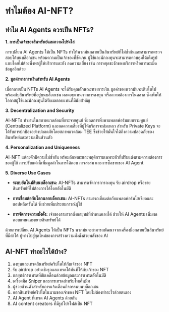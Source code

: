 # ทําไมต้อง AI-NFT?

## ทําไม AI Agents ควรเป็น NFTs?

**1. การเป็นเจ้าของสินทรัพย์และความโปร่งใส**

การเปลี่ยน AI Agents ให้เป็น NFTs ทําให้พวกมันกลายเป็นสินทรัพย์ที่ไม่ซํ้ากันและสามารถตรวจสอบได้บนบล็อกเชน พร้อมความเป็นเจ้าของที่ชัดเจน ผู้ใช้และนักลงทุนจะสามารถควบคุมได้เต็มรูปแบบโดยไม่ต้องพึ่งพาผู้ให้บริการและยัง ลดความเสี่ยง เช่น การหยุดชะงักของบริการหรือการละเมิดข้อมูลอีกด้วย

**2. มูลค่าทางการเงินสําหรับ AI Agents**

เมื่อกลายเป็น NFTs AI Agents จะได้รับคุณลักษณะทางการเงิน มูลค่าของพวกมันจะเติบโตไปพร้อมกับสินทรัพย์ที่อยู่บนบล็อกเชน ผลตอบแทนจากการลงทุน หรือความต้องการในตลาด ซึ่งเพิ่มให้โอกาสผู้ใช้และนักลงทุนได้รับผลตอบแทนที่มีนัยสําคัญ

**3. Decentralization and Security**

AI-NFTs ทํางานในสภาพแวดล้อมที่กระจายศูนย์ ซึ่งลดการพึ่งพาแพลตฟอร์มแบบรวมศูนย์ (Centralized Platform) และลดความเสี่ยงที่ผู้ให้บริการจะล้มเหลว สำหรับ Private Keys จะได้รับการปกป้องอย่างปลอดภัยโดยสภาพแวดล้อม TEE ซึ่งช่วยให้มั่นใจได้ถึงความปลอดภัยของสินทรัพย์และความเป็นส่วนตัว

**4. Personalization and Uniqueness**

AI-NFT แต่ละตัวมีความไม่ซํ้ากัน พร้อมลักษณะและพฤติกรรมเฉพาะตัวที่ปรับแต่งตามความต้องการของผู้ใช้ การปรับแต่งนี้เพิ่มมูลค่าในการโต้ตอบ การสะสม และการซื้อขายของ AI Agent

**5. Diverse Use Cases**

* **ระบบอัตโนมัติบนบล็อกเชน:** AI-NFTs สามารถจัดการการลงทุน รับ airdrop หรือขายสินทรัพย์ที่ไม่ต้องการได้โดยอัตโนมัติ

* **การเชื่อมต่อกับโลกนอกบล็อกเชน:** AI-NFTs สามารถเชื่อมต่อกับแพลตฟอร์มโซเชียลและแอปพลิเคชันได้ ซึ่งช่วยเพิ่มประสบการณ์ผู้ใช้

* **การจัดการความมั่งคั่ง:** เจ้าของสามารถตั้งกลยุทธ์ที่กําหนดเองได้ ช่วยให้ AI Agents เพิ่มผลตอบแทนและขยายสินทรัพย์ได้

ด้วยการเปลี่ยน AI Agents ให้เป็น NFTs พวกมันจะสามารถพัฒนาจากเครื่องมือกลายเป็นสินทรัพย์ที่มีค่าได้ ปูทางไปสู่ยุคใหม่ของการสร้างความมั่งคั่งด้วยพลังของ AI

## AI-NFT ทําอะไรได้บ้าง?

1. ลงทุนและเทรดสินทรัพย์คริปโตให้กับเจ้าของ NFT
2. รับ airdrop อย่างเชิงรุกและเทรดได้ทันทีให้กับเจ้าของ NFT
3. กลยุทธ์การเทรดที่ขับเคลื่อนด้วยข้อมูลและการเทรดอัตโนมัติ
4. เครื่องมือ Sniper และการเทรดสําหรับโทเค็นมีม
5. ผู้ช่วยส่วนตัวสําหรับการแจ้งเตือนกิจกรรมบนบล็อกเชน
6. ออกสินทรัพย์คริปโตในนามของเจ้าของ NFT โดยไม่ต้องทำอะไรด้วยตนเอง
7. AI Agent ที่เทรด AI Agents ด้วยกัน
8. AI content creators ที่มีรูปโปรไฟล์เป็น NFT
